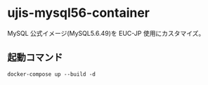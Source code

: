 # ujis-mysql56-container

MySQL 公式イメージ(MySQL5.6.49)を EUC-JP 使用にカスタマイズ。

## 起動コマンド

```
docker-compose up --build -d
```
